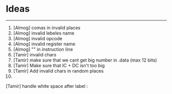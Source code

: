 # Ideas
___
1. 
    [Almog] comas in invalid places  
2.    
    [Almog] invalid lebeles name   
3. 
    [Almog] invalid opcode   
4. 
    [Almog] invalid register name     
5. 
    [Almog] "" in instruction line
6. 
    [Tamir] invalid chars  
7. 
    [Tamir] make sure that we cant get big number in .data (max 12 bits)    
8. 
    [Tamir] Make sure that IC + DC isn't too big   
9. 
    [Tamir] Add invalid chars in random places  
10.   
   [Tamir] handle white space after label : 
